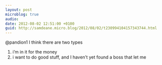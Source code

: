 ```yaml
---
layout: post
microblog: true
audio: 
date: 2012-08-02 12:51:00 +0100
guid: http://samdeane.micro.blog/2012/08/02/t230994104157343744.html
---
```

@pandion1 I think there are two types

1) i’m in it for the money
2) i want to do good stuff, and I haven’t yet found a boss that let me
